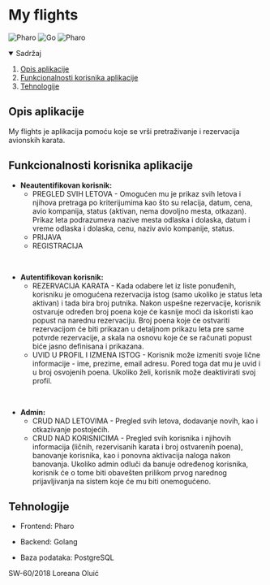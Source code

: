 # My flights

<img alt="Pharo" src="https://img.shields.io/badge/pharo%20-%234f0599.svg?&style=for-the-badge"/> <img alt="Go" src="https://img.shields.io/badge/go-%2300ADD8.svg?&style=for-the-badge&logo=go&logoColor=white"/> <img alt="Pharo" src="https://img.shields.io/badge/postgres-%23316192.svg?style=for-the-badge&logo=postgresql&logoColor=white"/>

<!-- TABLE OF CONTENTS -->
<details open="open">
  <summary>Sadržaj</summary>
  <ol>
    <li>
      <a href="#opis-aplikacije">Opis aplikacije</a>
    </li>
        <li>
      <a href="#funkcionalnosti-korisnika-aplikacije">Funkcionalnosti korisnika aplikacije</a>
    </li>
    <li>
      <a href="#tehnologije">Tehnologije</a>
    </li>
  </ol>
</details>


<!-- OPIS APLIKACIJE -->
## Opis aplikacije
My flights je aplikacija pomoću koje se vrši pretraživanje i rezervacija avionskih karata.

<!-- KORISNICI APLIKACIJE -->
## Funkcionalnosti korisnika aplikacije
* <b> Neautentifikovan korisnik: </b> <br>
  * PREGLED SVIH LETOVA - Omogućen mu je prikaz svih letova i njihova pretraga po kriterijumima kao što su relacija, datum, cena, avio kompanija, status (aktivan, nema dovoljno mesta, otkazan). Prikaz leta podrazumeva nazive mesta odlaska i dolaska, datum i vreme odlaska i dolaska, cenu, naziv avio kompanije, status.
  * PRIJAVA
  * REGISTRACIJA

<br>

* <b> Autentifikovan korisnik: </b> <br>
  * REZERVACIJA KARATA - Kada odabere let iz liste ponuđenih, korisniku je omogućena rezervacija istog (samo ukoliko je status leta aktivan) i tada bira broj putnika. Nakon uspešne rezervacije, korisnik ostvaruje određen broj poena koje će kasnije moći da iskoristi kao popust na narednu rezervaciju. Broj poena koje će ostvariti rezervacijom će biti prikazan u detaljnom prikazu leta pre same potvrde rezervacije, a skala na osnovu koje će se računati popust biće jasno definisana i prikazana.
  * UVID U PROFIL I IZMENA ISTOG - Korisnik može izmeniti svoje lične informacije - ime, prezime, email adresu. Pored toga dat mu je uvid i u broj osvojenih poena. Ukoliko želi, korisnik može deaktivirati svoj profil. 

<br>

* <b> Admin: </b> <br>
  * CRUD NAD LETOVIMA - Pregled svih letova, dodavanje novih, kao i otkazivanje postojećih.
  * CRUD NAD KORISNICIMA - Pregled svih korisnika i njihovih informacija (ličnih, rezervisanih karata i broj ostvarenih poena), banovanje korisnika, kao i ponovna aktivacija naloga nakon banovanja. Ukoliko admin odluči da banuje određenog korisnika, korisnik će o tome biti obavešten prilikom prvog narednog prijavljivanja na sistem koje će mu biti onemogućeno.

<!-- TEHNOLOGIJE -->
## Tehnologije
* Frontend: Pharo

* Backend: Golang

* Baza podataka: PostgreSQL


SW-60/2018 Loreana Oluić
